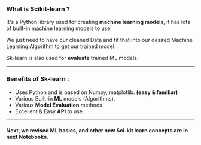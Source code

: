 ### **What is Scikit-learn ?**

It's a Python library used for creating **machine learning models**, it has lots of built-in machine learning models to use.

We just need to have our cleaned Data and fit that into our desired Machine Learning Algorithm to get our trained model.

Sk-learn is also used for **evaluate** trained ML models.

<hr>

### **Benefits of Sk-learn :**

- Uses Python and is based on Numpy, matplotlib. **(easy & familiar)**
- Various Built-in **ML** models (Algorithms).
- Various **Model Evaluation** methods.
- Excellent & Easy **API** to use.

<hr>

#### Next, we revised ML basics, and other new Sci-kit learn concepts are in next Notebooks.
